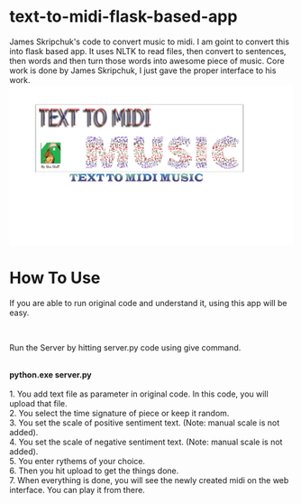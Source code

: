 # text-to-midi-flask-based-app
James Skripchuk's code to convert music to midi. I am goint to convert this into flask based app. It uses NLTK to read files, then convert to sentences, then words and then turn those words into awesome piece of music. Core work is done by James Skripchuk, I just gave the proper interface to his work.
![Banner of Text To Midi Flask Based Web App](https://github.com/Sba-Stuff/text-to-midi-flask-based-app/blob/master/static/images/TTMMP.png)
<h1>How To Use</h1>
<p>If you are able to run original code and understand it, using this app will be easy.</p></br>
<p>Run the Server by hitting server.py code using give command.</p></br>
<b>python.exe server.py</b></br>
</br>
1. You add text file as parameter in original code. In this code, you will upload that file.</br>
2. You select the time signature of piece or keep it random.</br>
3. You set the scale of positive sentiment text. (Note: manual scale is not added).</br>
4. You set the scale of negative sentiment text. (Note: manual scale is not added).</br>
5. You enter rythems of your choice.</br>
6. Then you hit upload to get the things done.</br>
7. When everything is done, you will see the newly created midi on the web interface. You can play it from there.</br>
